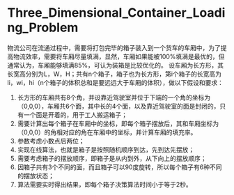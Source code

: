 # Three_Dimensional_Container_Loading_Problem
  物流公司在流通过程中，需要将打包完毕的箱子装入到一个货车的车厢中，为了提高物流效率，需要将车厢尽量填满，显然，车厢如果能被100%填满是最优的，但通常认为，车厢能够填满85%，可认为装箱是比较优化的。
设车厢为长方形，其长宽高分别为L，W，H；共有n个箱子，箱子也为长方形，第i个箱子的长宽高为li，wi，hi（n个箱子的体积总和是要远远大于车厢的体积），做以下假设和要求：
1. 长方形的车厢共有8个角，并设靠近驾驶室并位于下端的一个角的坐标为（0,0,0），车厢共6个面，其中长的4个面，以及靠近驾驶室的面是封闭的，只有一个面是开着的，用于工人搬运箱子；
2. 需要计算出每个箱子在车厢中的坐标，即每个箱子摆放后，其和车厢坐标为（0,0,0）的角相对应的角在车厢中的坐标，并计算车厢的填充率。
3. 参数考虑小数点后两位；
4. 实现在线算法，也就是箱子是按照随机顺序到达，先到达先摆放；
5. 需要考虑箱子的摆放顺序，即箱子是从内到外，从下向上的摆放顺序；
6. 因箱子共有3个不同的面，而且箱子可以90度旋转，所以每个箱子有6种不同的摆放状态；
7. 算法需要实时得出结果，即每个箱子决策算法时间小于等于2秒。
